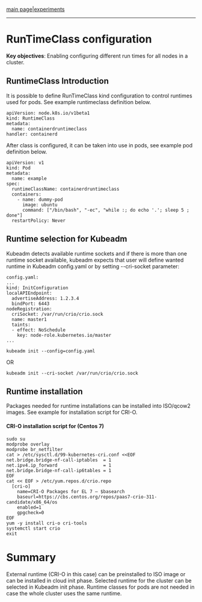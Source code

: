 [main page](README.md)|[experiments](AIR-141_.md)

---

# RunTimeClass configuration

**Key objectives**: Enabling configuring different run times for all nodes in a cluster.

## RuntimeClass Introduction
It is possible to define RunTimeClass kind configuration to control runtimes used for pods.
See example runtimeclass definition below.
```
apiVersion: node.k8s.io/v1beta1
kind: RuntimeClass
metadata:
  name: containerdruntimeclass
handler: containerd
```
After class is configured, it can be taken into use in pods, see example pod definition below.
```
apiVersion: v1
kind: Pod
metadata:
  name: example
spec:
  runtimeClassName: containerdruntimeclass
  containers:
    - name: dummy-pod
      image: ubuntu
      command: ["/bin/bash", "-ec", "while :; do echo '.'; sleep 5 ; done"]
  restartPolicy: Never
```
## Runtime selection for Kubeadm

Kubeadm detects available runtime sockets and if there is more than one runtime socket available, kubeadm expects
that user will define wanted runtime in Kubeadm config.yaml or by setting --cri-socket parameter:


```
config.yaml:
...
kind: InitConfiguration                  
localAPIEndpoint:                        
  advertiseAddress: 1.2.3.4              
  bindPort: 6443                         
nodeRegistration:                        
  criSocket: /var/run/crio/crio.sock
  name: master1                          
  taints:                                
  - effect: NoSchedule                   
    key: node-role.kubernetes.io/master  
...

kubeadm init --config=config.yaml
```
OR
```
kubeadm init --cri-socket /var/run/crio/crio.sock
```


## Runtime installation
Packages needed for runtime installations can be installed into ISO/qcow2 images.
See example for installation script for CRI-O.


#### CRI-O installation script for (Centos 7)

```
sudo su
modprobe overlay
modprobe br_netfilter
cat > /etc/sysctl.d/99-kubernetes-cri.conf <<EOF
net.bridge.bridge-nf-call-iptables  = 1
net.ipv4.ip_forward                 = 1
net.bridge.bridge-nf-call-ip6tables = 1
EOF
cat << EOF > /etc/yum.repos.d/crio.repo
  [cri-o]
    name=CRI-O Packages for EL 7 — $basearch
    baseurl=https://cbs.centos.org/repos/paas7-crio-311-candidate/x86_64/os
    enabled=1
    gpgcheck=0
EOF
yum -y install cri-o cri-tools
systemctl start crio
exit
```
# Summary
External runtime (CRI-O in this case) can be preinstalled to ISO image or can be installed 
in cloud init phase. Selected runtime for the cluster can be selected in Kubeadm init phase.
Runtime classes for pods are not needed in case the whole cluster uses the same runtime.

